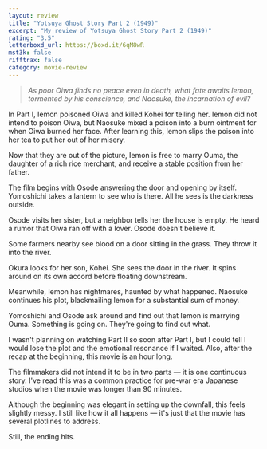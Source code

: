 ```yaml
---
layout: review
title: "Yotsuya Ghost Story Part 2 (1949)"
excerpt: "My review of Yotsuya Ghost Story Part 2 (1949)"
rating: "3.5"
letterboxd_url: https://boxd.it/6qM8wR
mst3k: false
rifftrax: false
category: movie-review
---
```


<blockquote><i>As poor Oiwa finds no peace even in death, what fate awaits Iemon, tormented by his conscience, and Naosuke, the incarnation of evil?</i></blockquote>

In Part I, Iemon poisoned Oiwa and killed Kohei for telling her. Iemon did not intend to poison Oiwa, but Naosuke mixed a poison into a burn ointment for when Oiwa burned her face. After learning this, Iemon slips the poison into her tea to put her out of her misery.

Now that they are out of the picture, Iemon is free to marry Ouma, the daughter of a rich rice merchant, and receive a stable position from her father.

The film begins with Osode answering the door and opening by itself. Yomoshichi takes a lantern to see who is there. All he sees is the darkness outside.

Osode visits her sister, but a neighbor tells her the house is empty. He heard a rumor that Oiwa ran off with a lover. Osode doesn't believe it.

Some farmers nearby see blood on a door sitting in the grass. They throw it into the river.

Okura looks for her son, Kohei. She sees the door in the river. It spins around on its own accord before floating downstream.

Meanwhile, Iemon has nightmares, haunted by what happened. Naosuke continues his plot, blackmailing Iemon for a substantial sum of money.

Yomoshichi and Osode ask around and find out that Iemon is marrying Ouma. Something is going on. They're going to find out what.

I wasn't planning on watching Part II so soon after Part I, but I could tell I would lose the plot and the emotional resonance if I waited. Also, after the recap at the beginning, this movie is an hour long.

The filmmakers did not intend it to be in two parts — it is one continuous story. I've read this was a common practice for pre-war era Japanese studios when the movie was longer than 90 minutes.

Although the beginning was elegant in setting up the downfall, this feels slightly messy. I still like how it all happens — it's just that the movie has several plotlines to address.

Still, the ending hits.
